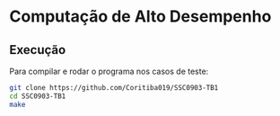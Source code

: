 # Computação de Alto Desempenho



## Execução
Para compilar e rodar o programa nos casos de teste:
```sh
git clone https://github.com/Coritiba019/SSC0903-TB1
cd SSC0903-TB1
make
```